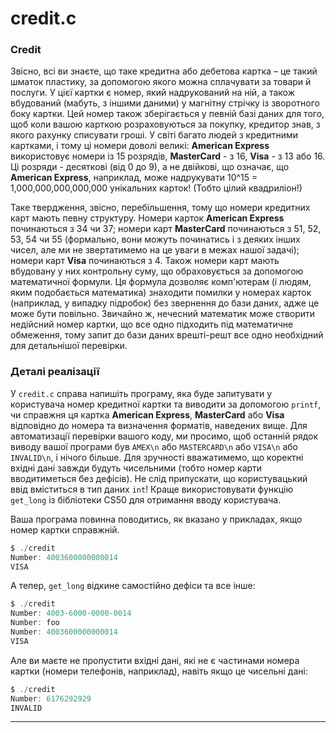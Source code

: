 # credit.c

### Credit
Звісно, всі ви знаєте, що таке кредитна або дебетова картка – це такий шматок пластику, за допомогою якого можна сплачувати за товари й послуги. У цієї картки є номер, який надрукований на ній, а також вбудований (мабуть, з іншими даними) у магнітну стрічку із зворотного боку картки. Цей номер також зберігається у певній базі даних для того, щоб коли вашою карткою розраховуються за покупку, кредитор знав, з якого рахунку cписувати гроші. У світі багато людей з кредитними картками, і тому ці номери доволі великі: **American Express** використовує номери із 15 розрядів, **MasterCard** - з 16, **Visa** - з 13 або 16. Ці розряди - десяткові (від 0 до 9), а не двійкові, що означає, що **American Express**, наприклад, може надрукувати 10^15 = 1,000,000,000,000,000 унікальних карток! (Тобто цілий квадриліон!)

Таке твердження, звісно, перебільшення, тому що номери кредитних карт мають певну структуру. Номери карток **American Express** починаються з 34 чи 37; номери карт **MasterCard** починаються з 51, 52, 53, 54 чи 55 (формально, вони можуть починатись і з деяких інших чисел, але ми не звертатимемо на це уваги в межах нашої задачі); номери карт **Visa** починаються з 4. Також номери карт мають вбудовану у них контрольну суму, що обраховується за допомогою математичної формули. Ця формула дозволяє комп'ютерам (і людям, яким подобається математика) знаходити помилки у номерах карток (наприклад, у випадку підробок) без звернення до бази даних, адже це може бути повільно. Звичайно ж, нечесний математик може створити недійсний номер картки, що все одно підходить під математичне обмеження, тому запит до бази даних врешті-решт все одно необхідний для детальнішої перевірки.

### Деталі реалізації

У `credit.c` справа напишіть програму, яка буде запитувати у користувача номер кредитної картки та виводити за допомогою `printf`, чи справжня ця картка **American Express**, **MasterCard** або **Visa** відповідно до номера та визначення форматів, наведених вище. Для автоматизації перевірки вашого коду, ми просимо, щоб останній рядок виводу вашої програми був `AMEX\n` або `MASTERCARD\n` або `VISA\n` або `INVALID\n`, і нічого більше. Для зручності вважатимемо, що коректні вхідні дані завжди будуть чисельними (тобто номер карти вводитиметься без дефісів). Не слід припускати, що користувацький ввід вміститься в тип даних `int`! Краще використовувати функцію `get_long` із бібліотеки CS50 для отримання вводу користувача.

Ваша програма повинна поводитись, як вказано у прикладах, якщо номер картки справжній.

```c
$ ./credit
Number: 4003600000000014
VISA
```

А тепер, `get_long` відкине самостійно дефіси та все інше:

```c
$ ./credit
Number: 4003-6000-0000-0014
Number: foo
Number: 4003600000000014
VISA
```
Але ви маєте не пропустити вхідні дані, які не є частинами номера картки (номери телефонів, наприклад), навіть якщо це чисельні дані:

```c
$ ./credit
Number: 6176292929
INVALID
```
---
